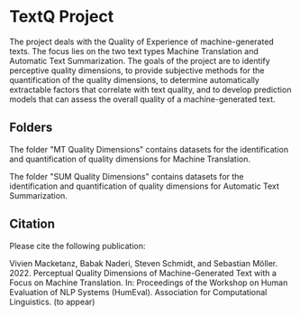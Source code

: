 # TextQ Project

The project deals with the Quality of Experience of machine-generated texts. The focus lies on the two text types Machine Translation and Automatic Text Summarization. The goals of the project are to identify perceptive quality dimensions, to provide subjective methods for the quantification of the quality dimensions, to determine automatically extractable factors that correlate with text quality, and to develop prediction models that can assess the overall quality of a machine-generated text. 


## Folders
The folder "MT Quality Dimensions" contains datasets for the identification and quantification of quality dimensions for Machine Translation.

The folder "SUM Quality Dimensions" contains datasets for the identification and quantification of quality dimensions for Automatic Text Summarization.


## Citation
Please cite the following publication:

Vivien Macketanz, Babak Naderi, Steven Schmidt, and Sebastian Möller. 2022. Perceptual Quality Dimensions of Machine-Generated Text with a Focus on Machine Translation. In: Proceedings of the Workshop on Human Evaluation of NLP Systems (HumEval). Association for Computational Linguistics. (to appear)

